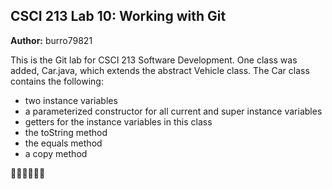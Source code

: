 ## CSCI 213 Lab 10: Working with Git

__Author:__ burro79821

This is the Git lab for CSCI 213 Software Development. One class was added, Car.java,
which extends the abstract Vehicle class. The Car class contains the following:
* two instance variables
*  a parameterized constructor for all current and super instance variables
* getters for the instance variables in this class
* the toString method
* the equals method
* a copy method


:cow2::saudi_arabia::hippopotamus::iraq:
